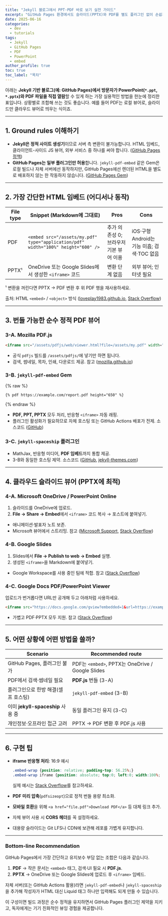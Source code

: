 ```yaml
---
title: "Jekyll 블로그에서 PPT·PDF 바로 보기 실전 가이드"
excerpt: "GitHub Pages 환경에서도 슬라이드(PPTX)와 PDF를 별도 플러그인 없이 손쉽게 임베드하는 6가지 방법을 정리했습니다."
date: 2025-06-16
categories:
  - dev
  - tutorials
tags:
  - Jekyll
  - GitHub Pages
  - PDF
  - PowerPoint
  - embed
author_profile: true
toc: true
toc_label: "목차"
---
```


아래는 **Jekyll 기반 블로그(예: GitHub Pages)에서 방문자가 PowerPoint(`*.ppt`, `*.pptx`)와 PDF 파일을 직접 열람**할 수 있게 하는 가장 실용적인 방법을 한눈에 정리한 표입니다. 상황별로 조합해 쓰는 것도 좋습니다. 예를 들어 PDF는 로컬 뷰어로, 슬라이드만 클라우드 뷰어로 띄우는 식이죠.

---

## 1. Ground rules 이해하기

- **Jekyll은 정적 사이트 생성기**이므로 서버 측 변환이 불가능합니다. HTML 임베드, 클라이언트-사이드 JS 뷰어, 외부 서비스 중 하나를 써야 합니다. ([GitHub Pages 정책][1])
- **GitHub Pages는 일부 플러그인만 허용**합니다. `jekyll-pdf-embed` 같은 Gem은 로컬 빌드나 자체 서버에선 동작하지만, GitHub Pages에선 렌더된 HTML을 별도로 배포하지 않는 한 작동하지 않습니다. ([GitHub Pages Gem][1])

---

## 2. 가장 간단한 HTML 임베드 (어디서나 동작)

| File type | Snippet (Markdown에 그대로)                                                        | Pros                                                           | Cons                                               |
| --------- | --------------------------------------------------------------------------------- | -------------------------------------------------------------- | -------------------------------------------------- |
| PDF       | `<embed src="/assets/my.pdf" type="application/pdf" width="100%" height="600" />` | 추가 의존성 0; 브라우저 기본 뷰어 이용                          | iOS·구형 Android는 기능 미흡; 검색·TOC 없음          |
| PPTX¹     | OneDrive 또는 Google Slides에서 생성한 `<iframe>` 코드                              | 변환 단계 없음                                                 | 외부 뷰어; 인터넷 필요                               |

¹ 변환을 꺼린다면 PPTX → PDF 변환 후 위 PDF 행을 재사용하세요.

출처: HTML `<embed>` / `<object>` 방식 ([loveplay1983.github.io][2], [Stack Overflow][3])

---

## 3. 번들 가능한 순수 정적 PDF 뷰어

### 3-A. Mozilla PDF.js

```html
<iframe src="/assets/pdfjs/web/viewer.html?file=/assets/my.pdf" width="100%" height="650"></iframe>
```

- 공식 `pdfjs` 빌드를 `/assets/pdfjs/`에 넣기만 하면 됩니다.
- 검색, 썸네일, 목차, 인쇄, 다운로드 제공.
  참고 ([mozilla.github.io][4])

### 3-B. `jekyll-pdf-embed` Gem

{% raw %}

```liquid
{% pdf https://example.com/report.pdf height="650" %}
```

{% endraw %}

- **PDF, PPT, PPTX** 모두 처리, 반응형 `<iframe>` 자동 래핑.
- 플러그인 활성화가 필요하므로 자체 호스팅 또는 GitHub Actions 배포가 전제.
  소스코드 ([GitHub][5])

### 3-C. `jekyll-spaceship` 플러그인

- MathJax, 반응형 미디어, **PDF 임베드**까지 통합 제공.
- 3-B와 동일한 호스팅 제약.
  소스코드 ([GitHub][6], [jekyll-themes.com][7])

---

## 4. 클라우드 슬라이드 뷰어 (PPTX에 최적)

### 4-A. Microsoft OneDrive / PowerPoint Online

1. 슬라이드를 OneDrive에 업로드.
2. **File → Share → Embed**에서 `<iframe>` 코드 복사 → 포스트에 붙여넣기.

- 애니메이션·발표자 노트 보존.
- Microsoft 뷰어에서 스트리밍.
  참고 ([Microsoft Support][8], [Stack Overflow][9])

### 4-B. Google Slides

1. Slides에서 **File → Publish to web → Embed** 실행.
2. 생성된 `<iframe>`을 Markdown에 붙여넣기.

- Google Workspace를 사용 중인 팀에 적합.
  참고 ([Stack Overflow][10])

### 4-C. Google Docs PDF/PowerPoint Viewer

업로드가 번거롭다면 URL만 공개해 두고 아래처럼 사용하세요.

```html
<iframe src="https://docs.google.com/gview?embedded=1&url=https://example.com/my.pptx" width="100%" height="600"></iframe>
```

- 가볍고 PDF·PPTX 모두 지원.
  참고 ([Stack Overflow][11])

---

## 5. 어떤 상황에 어떤 방법을 쓸까?

| Scenario                                                      | Recommended route                                             |
| ------------------------------------------------------------- | ------------------------------------------------------------- |
| GitHub Pages, 플러그인 불가                                   | PDF는 `<embed>`, PPTX는 OneDrive / Google Slides              |
| PDF에서 검색·썸네일 필요                                     | **PDF.js** 번들 (3-A)                                         |
| 플러그인으로 한방 해결(셀프 호스팅)                           | `jekyll-pdf-embed` (3-B)                                      |
| 이미 **jekyll-spaceship** 사용 중                             | 동일 플러그인 유지 (3-C)                                      |
| 개인정보·오프라인 접근 고려                                   | PPTX → PDF 변환 후 PDF.js 사용                                |

---

## 6. 구현 팁

- **iframe 반응형 처리**: 16:9 예시

  ```css
  .embed-wrap {position: relative; padding-top: 56.25%;}
  .embed-wrap iframe {position: absolute; top:0; left:0; width:100%; height:100%;}
  ```

  실제 예시는 [Stack Overflow][12]를 참고하세요.
- **PDF 미리 압축**(`pdfsizeopt`)으로 정적 번들 용량 최소화.
- **모바일 호환**을 위해 `<a href="file.pdf">Download PDF</a>` 등 대체 링크 추가.
- 자체 뷰어 사용 시 **CORS 헤더**를 꼭 설정하세요.
- 대용량 슬라이드는 Git LFS나 CDN에 보관해 레포를 가볍게 유지합니다.

---

### Bottom-line Recommendation

GitHub Pages에서 가장 간단하고 유지보수 부담 없는 조합은 다음과 같습니다.

1. **PDF** → 작은 문서는 `<embed>` 태그, 검색·UI 필요 시 **PDF.js**.
2. **PPTX** → OneDrive 또는 Google Slides에 업로드 후 `<iframe>` 임베드.

자체 서버(또는 GitHub Actions 활용)라면 `jekyll-pdf-embed`나 `jekyll-spaceship`을 추가해 작성자가 HTML 대신 Liquid 태그 하나만 입력해도 되게 만들 수 있습니다.

이 구성이면 빌드 과정은 순수 정적을 유지하면서 GitHub Pages 플러그인 제약을 지키고, 독자에게는 기기 친화적인 뷰잉 경험을 제공합니다.

[1]: https://github.com/github/pages-gem?utm_source=chatgpt.com
[2]: https://loveplay1983.github.io/posts/how-to-display-pdf-jekyll/?utm_source=chatgpt.com
[3]: https://stackoverflow.com/questions/62206911/jekyll-gh-pages-embed-pdf?utm_source=chatgpt.com
[4]: https://mozilla.github.io/pdf.js/examples/?utm_source=chatgpt.com
[5]: https://github.com/MihajloNesic/jekyll-pdf-embed?utm_source=chatgpt.com
[6]: https://github.com/jeffreytse/jekyll-spaceship?utm_source=chatgpt.com
[7]: https://jekyll-themes.com/jeffreytse/jekyll-spaceship?utm_source=chatgpt.com
[8]: https://support.microsoft.com/en-us/office/embed-a-presentation-in-a-web-page-or-blog-19668a1d-2299-4af3-91e1-ae57af723a60?utm_source=chatgpt.com
[9]: https://stackoverflow.com/questions/7101080/embed-a-powerpoint-in-a-web-page?utm_source=chatgpt.com
[10]: https://stackoverflow.com/questions/39696866/how-to-put-google-slide-on-jekyll?utm_source=chatgpt.com
[11]: https://stackoverflow.com/questions/6137457/how-to-embed-pdfs-that-work-in-all-web-and-mobile-browsers?utm_source=chatgpt.com
[12]: https://stackoverflow.com/questions/39696866/how-to-put-google-slide-on-jekyll
